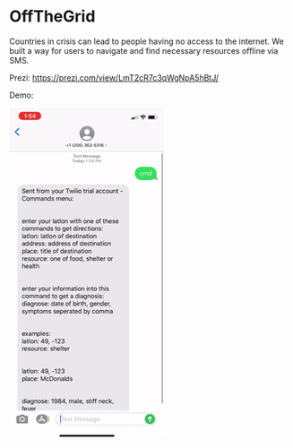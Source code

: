 # OffTheGrid
Countries in crisis can lead to people having no access to the internet. We built a way for users to navigate and find necessary resources offline via SMS.

Prezi: https://prezi.com/view/LmT2cR7c3qWgNpA5hBtJ/

Demo:

![Alt Text](./demo.gif)
